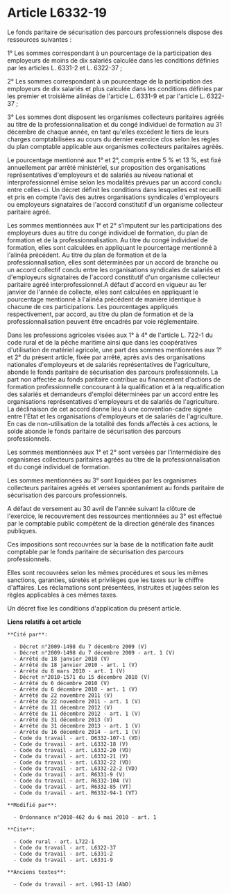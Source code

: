 # Article L6332-19

Le fonds paritaire de sécurisation des parcours professionnels dispose des ressources suivantes : 

1° Les sommes correspondant à un pourcentage de la participation des employeurs de moins de dix salariés calculée dans les
conditions définies par les articles L. 6331-2 et L. 6322-37 ; 

2° Les sommes correspondant à un pourcentage de la participation des employeurs de dix salariés et plus calculée dans les
conditions définies par les premier et troisième alinéas de l'article L. 6331-9 et par l'article L. 6322-37 ; 

3° Les sommes dont disposent les organismes collecteurs paritaires agréés au titre de la professionnalisation et du congé
individuel de formation au 31 décembre de chaque année, en tant qu'elles excèdent le tiers de leurs charges comptabilisées au
cours du dernier exercice clos selon les règles du plan comptable applicable aux organismes collecteurs paritaires agréés. 

Le pourcentage mentionné aux 1° et 2°, compris entre 5 % et 13 %, est fixé annuellement par arrêté ministériel, sur
proposition des organisations représentatives d'employeurs et de salariés au niveau national et interprofessionnel émise
selon les modalités prévues par un accord conclu entre celles-ci. Un décret définit les conditions dans lesquelles est
recueilli et pris en compte l'avis des autres organisations syndicales d'employeurs ou employeurs signataires de l'accord
constitutif d'un organisme collecteur paritaire agréé. 

Les sommes mentionnées aux 1° et 2° s'imputent sur les participations des employeurs dues au titre du congé individuel de
formation, du plan de formation et de la professionnalisation. Au titre du congé individuel de formation, elles sont
calculées en appliquant le pourcentage mentionné à l'alinéa précédent. Au titre du plan de formation et de la
professionnalisation, elles sont déterminées par un accord de branche ou un accord collectif conclu entre les organisations
syndicales de salariés et d'employeurs signataires de l'accord constitutif d'un organisme collecteur paritaire agréé
interprofessionnel.A défaut d'accord en vigueur au 1er janvier de l'année de collecte, elles sont calculées en appliquant le
pourcentage mentionné à l'alinéa précédent de manière identique à chacune de ces participations. Les pourcentages appliqués
respectivement, par accord, au titre du plan de formation et de la professionnalisation peuvent être encadrés par voie
réglementaire. 

Dans les professions agricoles visées aux 1° à 4° de l'article L. 722-1 du code rural et de la pêche maritime ainsi que dans
les coopératives d'utilisation de matériel agricole, une part des sommes mentionnées aux 1° et 2° du présent article, fixée
par arrêté, après avis des organisations nationales d'employeurs et de salariés représentatives de l'agriculture, abonde le
fonds paritaire de sécurisation des parcours professionnels. La part non affectée au fonds paritaire contribue au financement
d'actions de formation professionnelle concourant à la qualification et à la requalification des salariés et demandeurs
d'emploi déterminées par un accord entre les organisations représentatives d'employeurs et de salariés de l'agriculture. La
déclinaison de cet accord donne lieu à une convention-cadre signée entre l'Etat et les organisations d'employeurs et de
salariés de l'agriculture. En cas de non-utilisation de la totalité des fonds affectés à ces actions, le solde abonde le
fonds paritaire de sécurisation des parcours professionnels. 

Les sommes mentionnées aux 1° et 2° sont versées par l'intermédiaire des organismes collecteurs paritaires agréés au titre de
la professionnalisation et du congé individuel de formation. 

Les sommes mentionnées au 3° sont liquidées par les organismes collecteurs paritaires agréés et versées spontanément au fonds
paritaire de sécurisation des parcours professionnels.

A défaut de versement au 30 avril de l'année suivant la clôture de l'exercice, le recouvrement des ressources mentionnées au
3° est effectué par le comptable public compétent de la direction générale des finances publiques. 

Ces impositions sont recouvrées sur la base de la notification faite audit comptable par le fonds paritaire de sécurisation
des parcours professionnels. 

Elles sont recouvrées selon les mêmes procédures et sous les mêmes sanctions, garanties, sûretés et privilèges que les taxes
sur le chiffre d'affaires. Les réclamations sont présentées, instruites et jugées selon les règles applicables à ces mêmes
taxes. 

Un décret fixe les conditions d'application du présent article.

**Liens relatifs à cet article**

	**Cité par**:

	  - Décret n°2009-1498 du 7 décembre 2009 (V)
	  - Décret n°2009-1498 du 7 décembre 2009 - art. 1 (V)
	  - Arrêté du 18 janvier 2010 (V)
	  - Arrêté du 18 janvier 2010 - art. 1 (V)
	  - Arrêté du 8 mars 2010 - art. 1 (V)
	  - Décret n°2010-1571 du 15 décembre 2010 (V)
	  - Arrêté du 6 décembre 2010 (V)
	  - Arrêté du 6 décembre 2010 - art. 1 (V)
	  - Arrêté du 22 novembre 2011 (V)
	  - Arrêté du 22 novembre 2011 - art. 1 (V)
	  - Arrêté du 11 décembre 2012 (V)
	  - Arrêté du 11 décembre 2012 - art. 1 (V)
	  - Arrêté du 31 décembre 2013 (V)
	  - Arrêté du 31 décembre 2013 - art. 1 (V)
	  - Arrêté du 16 décembre 2014 - art. 1 (V)
	  - Code du travail - art. D6332-107-1 (VD)
	  - Code du travail - art. L6332-18 (V)
	  - Code du travail - art. L6332-20 (VD)
	  - Code du travail - art. L6332-21 (V)
	  - Code du travail - art. L6332-22 (VD)
	  - Code du travail - art. L6332-22-2 (VD)
	  - Code du travail - art. R6331-9 (V)
	  - Code du travail - art. R6332-104 (V)
	  - Code du travail - art. R6332-85 (VT)
	  - Code du travail - art. R6332-94-1 (VT)

	**Modifié par**:

	  - Ordonnance n°2010-462 du 6 mai 2010 - art. 1

	**Cite**:

	  - Code rural - art. L722-1
	  - Code du travail - art. L6322-37
	  - Code du travail - art. L6331-2
	  - Code du travail - art. L6331-9

	**Anciens textes**:

	  - Code du travail - art. L961-13 (AbD)

